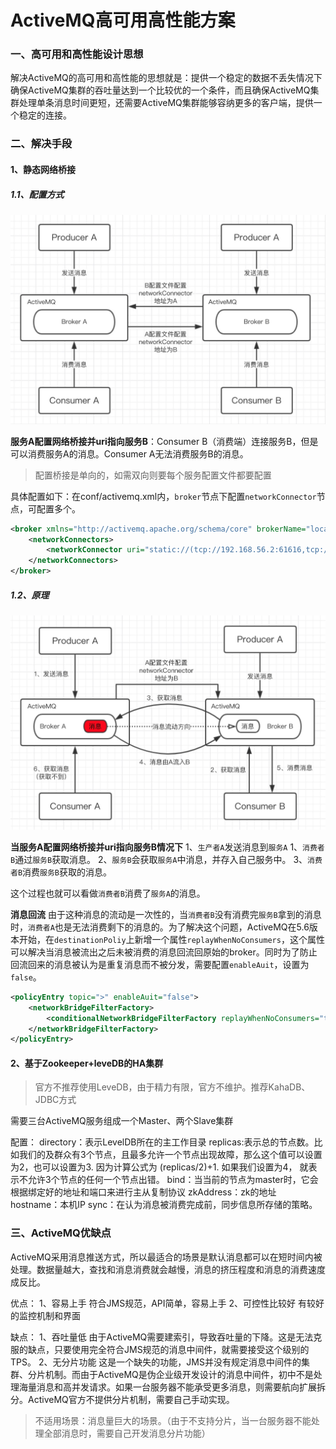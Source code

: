 # ActiveMQ高可用高性能方案

### 一、高可用和高性能设计思想
解决ActiveMQ的高可用和高性能的思想就是：提供一个稳定的数据不丢失情况下确保ActiveMQ集群的吞吐量达到一个比较优的一个条件，而且确保ActiveMQ集群处理单条消息时间更短，还需要ActiveMQ集群能够容纳更多的客户端，提供一个稳定的连接。

### 二、解决手段

#### 1、静态网络桥接

##### 1.1、配置方式
![-w653](media/15420850148326/15420894913123.jpg)

**服务A配置网络桥接并uri指向服务B**：Consumer B（消费端）连接服务B，但是可以消费服务A的消息。Consumer A无法消费服务B的消息。

> 配置桥接是单向的，如需双向则要每个服务配置文件都要配置

具体配置如下：在conf/activemq.xml内，`broker`节点下配置`networkConnector`节点，可配置多个。
```xml
<broker xmlns="http://activemq.apache.org/schema/core" brokerName="localhost" dataDirectory="${activemq.data}">
    <networkConnectors>
        <networkConnector uri="static://(tcp://192.168.56.2:61616,tcp://192.168.56.2:61616)" />
    </networkConnectors>
</broker>
```

##### 1.2、原理
![-w644](media/15420850148326/15420916718455.jpg)

**当服务A配置网络桥接并uri指向服务B情况下**
1、`生产者A`发送消息到`服务A`
1、`消费者B`通过`服务B`获取消息。
2、`服务B`会获取`服务A`中消息，并存入自己服务中。
3、`消费者B`消费`服务B`获取的消息。

这个过程也就可以看做`消费者B`消费了`服务A`的消息。

**消息回流**
由于这种消息的流动是一次性的，当`消费者B`没有消费完`服务B`拿到的消息时，`消费者A`也是无法消费剩下的消息的。为了解决这个问题，ActiveMQ在5.6版本开始，在`destinationPoliy`上新增一个属性`replayWhenNoConsumers`，这个属性可以解决当消息被流出之后未被消费的消息回流回原始的broker。同时为了防止回流回来的消息被认为是重复消息而不被分发，需要配置`enableAuit`，设置为`false`。

```xml
<policyEntry topic=">" enableAuit="false">
    <networkBridgeFilterFactory>
        <conditionalNetworkBridgeFilterFactory replayWhenNoConsumers="true"/>
    </networkBridgeFilterFactory>
</policyEntry>
```

#### 2、基于Zookeeper+leveDB的HA集群

> 官方不推荐使用LeveDB，由于精力有限，官方不维护。推荐KahaDB、JDBC方式

需要三台ActiveMQ服务组成一个Master、两个Slave集群

配置：
directory：表示LevelDB所在的主工作目录
replicas:表示总的节点数。比如我们的及群众有3个节点，且最多允许一个节点出现故障，那么这个值可以设置为2，也可以设置为3. 因为计算公式为 (replicas/2)+1. 如果我们设置为4， 就表示不允许3个节点的任何一个节点出错。
bind：当当前的节点为master时，它会根据绑定好的地址和端口来进行主从复制协议
zkAddress：zk的地址
hostname：本机IP
sync：在认为消息被消费完成前，同步信息所存储的策略。

### 三、ActiveMQ优缺点

ActiveMQ采用消息推送方式，所以最适合的场景是默认消息都可以在短时间内被处理。数据量越大，查找和消息消费就会越慢，消息的挤压程度和消息的消费速度成反比。

优点：
1、容易上手
符合JMS规范，API简单，容易上手
2、可控性比较好
有较好的监控机制和界面

缺点：
1、吞吐量低
由于ActiveMQ需要建索引，导致吞吐量的下降。这是无法克服的缺点，只要使用完全符合JMS规范的消息中间件，就需要接受这个级别的TPS。
2、无分片功能
这是一个缺失的功能，JMS并没有规定消息中间件的集群、分片机制。而由于ActiveMQ是伪企业级开发设计的消息中间件，初中不是处理海量消息和高并发请求。如果一台服务器不能承受更多消息，则需要航向扩展拆分。ActiveMQ官方不提供分片机制，需要自己手动实现。

> 不适用场景：消息量巨大的场景。（由于不支持分片，当一台服务器不能处理全部消息时，需要自己开发消息分片功能）

